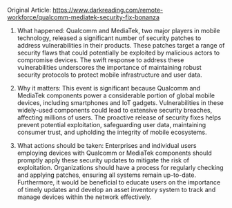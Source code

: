 Original Article: https://www.darkreading.com/remote-workforce/qualcomm-mediatek-security-fix-bonanza

1) What happened:
Qualcomm and MediaTek, two major players in mobile technology, released a significant number of security patches to address vulnerabilities in their products. These patches target a range of security flaws that could potentially be exploited by malicious actors to compromise devices. The swift response to address these vulnerabilities underscores the importance of maintaining robust security protocols to protect mobile infrastructure and user data.

2) Why it matters:
This event is significant because Qualcomm and MediaTek components power a considerable portion of global mobile devices, including smartphones and IoT gadgets. Vulnerabilities in these widely-used components could lead to extensive security breaches, affecting millions of users. The proactive release of security fixes helps prevent potential exploitation, safeguarding user data, maintaining consumer trust, and upholding the integrity of mobile ecosystems.

3) What actions should be taken:
Enterprises and individual users employing devices with Qualcomm or MediaTek components should promptly apply these security updates to mitigate the risk of exploitation. Organizations should have a process for regularly checking and applying patches, ensuring all systems remain up-to-date. Furthermore, it would be beneficial to educate users on the importance of timely updates and develop an asset inventory system to track and manage devices within the network effectively.